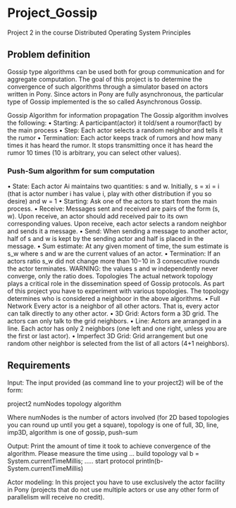 # Project_Gossip
Project 2 in the course Distributed Operating System Principles
## Problem definition

Gossip type algorithms can be used both for group communication and for aggregate computation. The goal of this project is to determine the convergence of such algorithms through a simulator based on actors written in Pony. Since actors in Pony are fully asynchronous, the particular type of Gossip implemented is the so called Asynchronous Gossip.

Gossip Algorithm for information propagation The Gossip algorithm involves the following:
• Starting: A participant(actor) it told/sent a roumor(fact) by the main process
• Step: Each actor selects a random neighbor and tells it the rumor
• Termination: Each actor keeps track of rumors and how many times it has heard the rumor. It stops transmitting once it has heard the rumor 10 times (10 is arbitrary, you can select other values).

### Push-Sum algorithm for sum computation
• State: Each actor Ai maintains two quantities: s and w. Initially, s = xi = i (that is actor number i has value i, play with other distribution if you so desire) and w = 1
• Starting: Ask one of the actors to start from the main process.
• Receive: Messages sent and received are pairs of the form (s, w). Upon receive, an actor should add received pair to its own corresponding values. Upon receive, each actor selects a random neighbor and sends it a message.
• Send: When sending a message to another actor, half of s and w is kept by the sending actor and half is placed in the message.
• Sum estimate: At any given moment of time, the sum estimate is s_w  where s and w are the current values of an actor.
• Termination: If an actors ratio s_w did not change more than 10−10 in 3 consecutive rounds the actor terminates. WARNING: the values s and w independently never converge, only the ratio does.
Topologies The actual network topology plays a critical role in the dissemination speed of Gossip protocols. As part of this project you have to experiment with various topologies. The topology determines who is considered a neighboor in the above algorithms.
• Full Network Every actor is a neighbor of all other actors. That is, every actor can talk directly to any other actor.
• 3D Grid: Actors form a 3D grid. The actors can only talk to the grid neighbors.
• Line: Actors are arranged in a line. Each actor has only 2 neighbors (one left and one right, unless you are the first or last actor).
• Imperfect 3D Grid: Grid arrangement but one random other neighbor is selected from the list of all actors (4+1 neighbors).
## Requirements
Input: The input provided (as command line to your project2) will be of the form:

project2 numNodes topology algorithm

Where numNodes is the number of actors involved (for 2D based topologies you can round up until you get a square), topology is one of full, 3D, line,
imp3D, algorithm is one of gossip, push-sum

Output: Print the amount of time it took to achieve convergence of the algorithm. Please measure the time using
... build topology
val b = System.currentTimeMillis;
..... start protocol
println(b-System.currentTimeMillis)

Actor modeling: In this project you have to use exclusively the actor facility in Pony (projects that do not use multiple actors or use any other form of parallelism will receive no credit).
